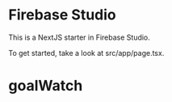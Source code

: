 # Firebase Studio

This is a NextJS starter in Firebase Studio.

To get started, take a look at src/app/page.tsx.
# goalWatch
